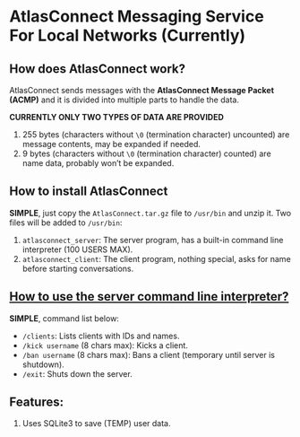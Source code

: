 # AtlasConnect Messaging Service For Local Networks (Currently)

## How does AtlasConnect work?
AtlasConnect sends messages with the **AtlasConnect Message Packet (ACMP)** and it is divided into multiple parts to handle the data.

**CURRENTLY ONLY TWO TYPES OF DATA ARE PROVIDED**
1. 255 bytes (characters without `\0` (termination character) uncounted) are message contents, may be expanded if needed.
2. 9 bytes (characters without `\0` (termination character) counted) are name data, probably won’t be expanded.

## How to install AtlasConnect
**SIMPLE**, just copy the `AtlasConnect.tar.gz` file to `/usr/bin` and unzip it. Two files will be added to `/usr/bin`:
  1. `atlasconnect_server`: The server program, has a built-in command line interpreter (100 USERS MAX).
  2. `atlasconnect_client`: The client program, nothing special, asks for name before starting conversations.

## <u> How to use the server command line interpreter? </u>
**SIMPLE**, command list below:
- `/clients`: Lists clients with IDs and names.
- `/kick username` (8 chars max): Kicks a client.
- `/ban username` (8 chars max): Bans a client (temporary until server is shutdown).
- `/exit`: Shuts down the server.

## **Features:**
  1. Uses SQLite3 to save (TEMP) user data.

